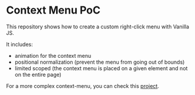 # Context Menu PoC

This repository shows how to create a custom right-click menu with Vanilla JS.

It includes:

- animation for the context menu
- positional normalization (prevent the menu from going out of bounds)
- limited scoped (the context menu is placed on a given element and not on the entire page)

For a more complex context-menu, you can check this [project](https://github.com/GeorgianStan/vanilla-context-menu).
